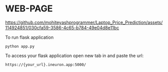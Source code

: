 # WEB-PAGE
https://github.com/mohiteyashprogrammer/Laptop_Price_Prediction/assets/114924851/030cfa59-3586-4c65-b784-49e04d8e11bc

To run flask application 

```
python app.py
```


To access your flask application open new tab in and paste the url:
```
https://{your_url}.ineuron.app:5000/
```





